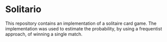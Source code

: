 # Solitario

This repository contains an implementation of a solitaire card game. The implementation was used to estimate the
probability, by using a frequentist approach, of winning a single match. 